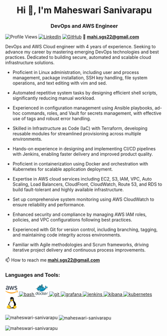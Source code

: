 <h1 align="center">Hi 👋, I'm Maheswari Sanivarapu</h1>
<h3 align="center">DevOps and AWS Engineer</h3>

 ![Profile Views](https://komarev.com/ghpvc/?username=Maheswari-Sanivarapu&color=blueviolet)  [![LinkedIn](https://img.shields.io/badge/LinkedIn-Connect-blue?style=flat-square&logo=linkedin)](https://www.linkedin.com/in/maheswari-sanivarapu/)  [![GitHub](https://img.shields.io/badge/GitHub-Follow-lightgrey?style=flat-square&logo=github)](https://github.com/Maheswari-Sanivarapu)  📧 **mahi.sgs22@gmail.com**  

DevOps and AWS Cloud engineer with 4 years of experience. Seeking to advance my career by mastering emerging DevOps technologies and best practices. Dedicated to building secure, automated and scalable cloud infrastructure solutions.
 
- Proficient in Linux administration, including user and process management, package installation, SSH key handling, file system operations, and text editing with vim and sed.
  
- Automated repetitive system tasks by designing efficient shell scripts, significantly reducing manual workload.

- Experienced in configuration management using Ansible playbooks, ad-hoc commands, roles, and Vault for secrets management, with effective use of tags and robust error handling.

- Skilled in Infrastructure as Code (IaC) with Terraform, developing reusable modules for streamlined provisioning across multiple environments.

- Hands-on experience in designing and implementing CI/CD pipelines with Jenkins, enabling faster delivery and improved product quality.

- Proficient in containerization using Docker and orchestration with Kubernetes for scalable application deployment.

- Expertise in AWS cloud services including EC2, S3, IAM, VPC, Auto Scaling, Load Balancers, CloudFront, CloudWatch, Route 53, and RDS to build fault-tolerant and highly available infrastructure.

- Set up comprehensive system monitoring using AWS CloudWatch to ensure reliability and performance.

- Enhanced security and compliance by managing AWS IAM roles, policies, and VPC configurations following best practices.

- Experienced with Git for version control, including branching, tagging, and maintaining code integrity across environments.

- Familiar with Agile methodologies and Scrum frameworks, driving iterative project delivery and continuous process improvements.


📫 How to reach me **mahi.sgs22@gmail.com**


<h3 align="left">Languages and Tools:</h3>
<p align="left"> <a href="https://aws.amazon.com" target="_blank" rel="noreferrer"> <img src="https://raw.githubusercontent.com/devicons/devicon/master/icons/amazonwebservices/amazonwebservices-original-wordmark.svg" alt="aws" width="40" height="40"/> </a> <a href="https://www.gnu.org/software/bash/" target="_blank" rel="noreferrer"> <img src="https://www.vectorlogo.zone/logos/gnu_bash/gnu_bash-icon.svg" alt="bash" width="40" height="40"/> </a> <a href="https://www.docker.com/" target="_blank" rel="noreferrer"> <img src="https://raw.githubusercontent.com/devicons/devicon/master/icons/docker/docker-original-wordmark.svg" alt="docker" width="40" height="40"/> </a> <a href="https://git-scm.com/" target="_blank" rel="noreferrer"> <img src="https://www.vectorlogo.zone/logos/git-scm/git-scm-icon.svg" alt="git" width="40" height="40"/> </a> <a href="https://grafana.com" target="_blank" rel="noreferrer"> <img src="https://www.vectorlogo.zone/logos/grafana/grafana-icon.svg" alt="grafana" width="40" height="40"/> </a> <a href="https://www.jenkins.io" target="_blank" rel="noreferrer"> <img src="https://www.vectorlogo.zone/logos/jenkins/jenkins-icon.svg" alt="jenkins" width="40" height="40"/> </a> <a href="https://www.elastic.co/kibana" target="_blank" rel="noreferrer"> <img src="https://www.vectorlogo.zone/logos/elasticco_kibana/elasticco_kibana-icon.svg" alt="kibana" width="40" height="40"/> </a> <a href="https://kubernetes.io" target="_blank" rel="noreferrer"> <img src="https://www.vectorlogo.zone/logos/kubernetes/kubernetes-icon.svg" alt="kubernetes" width="40" height="40"/> </a> <a href="https://www.linux.org/" target="_blank" rel="noreferrer"> <img src="https://raw.githubusercontent.com/devicons/devicon/master/icons/linux/linux-original.svg" alt="linux" width="40" height="40"/> </a> </p>

<p><img align="left" src="https://github-readme-stats.vercel.app/api/top-langs?username=maheswari-sanivarapu&show_icons=true&locale=en&layout=compact" alt="maheswari-sanivarapu" /></p>

<p>&nbsp;<img align="center" src="https://github-readme-stats.vercel.app/api?username=maheswari-sanivarapu&show_icons=true&locale=en" alt="maheswari-sanivarapu" /></p>

<p><img align="center" src="https://github-readme-streak-stats.herokuapp.com/?user=maheswari-sanivarapu&" alt="maheswari-sanivarapu" /></p>

